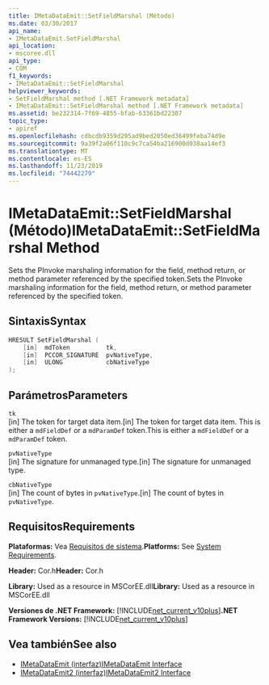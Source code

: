 ```yaml
---
title: IMetaDataEmit::SetFieldMarshal (Método)
ms.date: 03/30/2017
api_name:
- IMetaDataEmit.SetFieldMarshal
api_location:
- mscoree.dll
api_type:
- COM
f1_keywords:
- IMetaDataEmit::SetFieldMarshal
helpviewer_keywords:
- SetFieldMarshal method [.NET Framework metadata]
- IMetaDataEmit::SetFieldMarshal method [.NET Framework metadata]
ms.assetid: be232314-7f69-4855-bfab-63361bd22307
topic_type:
- apiref
ms.openlocfilehash: cdbcdb9359d295ad9bed2050ed36499feba74d9e
ms.sourcegitcommit: 9a39f2a06f110c9c7ca54ba216900d038aa14ef3
ms.translationtype: MT
ms.contentlocale: es-ES
ms.lasthandoff: 11/23/2019
ms.locfileid: "74442279"
---
```

# <a name="imetadataemitsetfieldmarshal-method"></a><span data-ttu-id="ec44a-102">IMetaDataEmit::SetFieldMarshal (Método)</span><span class="sxs-lookup"><span data-stu-id="ec44a-102">IMetaDataEmit::SetFieldMarshal Method</span></span>
<span data-ttu-id="ec44a-103">Sets the PInvoke marshaling information for the field, method return, or method parameter referenced by the specified token.</span><span class="sxs-lookup"><span data-stu-id="ec44a-103">Sets the PInvoke marshaling information for the field, method return, or method parameter referenced by the specified token.</span></span>  
  
## <a name="syntax"></a><span data-ttu-id="ec44a-104">Sintaxis</span><span class="sxs-lookup"><span data-stu-id="ec44a-104">Syntax</span></span>  
  
```cpp  
HRESULT SetFieldMarshal (  
    [in]  mdToken          tk,   
    [in]  PCCOR_SIGNATURE  pvNativeType,   
    [in]  ULONG            cbNativeType   
);  
```  
  
## <a name="parameters"></a><span data-ttu-id="ec44a-105">Parámetros</span><span class="sxs-lookup"><span data-stu-id="ec44a-105">Parameters</span></span>  
 `tk`  
 <span data-ttu-id="ec44a-106">[in] The token for target data item.</span><span class="sxs-lookup"><span data-stu-id="ec44a-106">[in] The token for target data item.</span></span> <span data-ttu-id="ec44a-107">This is either a `mdFieldDef` or a `mdParamDef` token.</span><span class="sxs-lookup"><span data-stu-id="ec44a-107">This is either a `mdFieldDef` or a `mdParamDef` token.</span></span>  
  
 `pvNativeType`  
 <span data-ttu-id="ec44a-108">[in] The signature for unmanaged type.</span><span class="sxs-lookup"><span data-stu-id="ec44a-108">[in] The signature for unmanaged type.</span></span>  
  
 `cbNativeType`  
 <span data-ttu-id="ec44a-109">[in] The count of bytes in `pvNativeType`.</span><span class="sxs-lookup"><span data-stu-id="ec44a-109">[in] The count of bytes in `pvNativeType`.</span></span>  
  
## <a name="requirements"></a><span data-ttu-id="ec44a-110">Requisitos</span><span class="sxs-lookup"><span data-stu-id="ec44a-110">Requirements</span></span>  
 <span data-ttu-id="ec44a-111">**Plataformas:** Vea [Requisitos de sistema](../../../../docs/framework/get-started/system-requirements.md).</span><span class="sxs-lookup"><span data-stu-id="ec44a-111">**Platforms:** See [System Requirements](../../../../docs/framework/get-started/system-requirements.md).</span></span>  
  
 <span data-ttu-id="ec44a-112">**Header:** Cor.h</span><span class="sxs-lookup"><span data-stu-id="ec44a-112">**Header:** Cor.h</span></span>  
  
 <span data-ttu-id="ec44a-113">**Library:** Used as a resource in MSCorEE.dll</span><span class="sxs-lookup"><span data-stu-id="ec44a-113">**Library:** Used as a resource in MSCorEE.dll</span></span>  
  
 <span data-ttu-id="ec44a-114">**Versiones de .NET Framework:** [!INCLUDE[net_current_v10plus](../../../../includes/net-current-v10plus-md.md)]</span><span class="sxs-lookup"><span data-stu-id="ec44a-114">**.NET Framework Versions:** [!INCLUDE[net_current_v10plus](../../../../includes/net-current-v10plus-md.md)]</span></span>  
  
## <a name="see-also"></a><span data-ttu-id="ec44a-115">Vea también</span><span class="sxs-lookup"><span data-stu-id="ec44a-115">See also</span></span>

- [<span data-ttu-id="ec44a-116">IMetaDataEmit (interfaz)</span><span class="sxs-lookup"><span data-stu-id="ec44a-116">IMetaDataEmit Interface</span></span>](../../../../docs/framework/unmanaged-api/metadata/imetadataemit-interface.md)
- [<span data-ttu-id="ec44a-117">IMetaDataEmit2 (interfaz)</span><span class="sxs-lookup"><span data-stu-id="ec44a-117">IMetaDataEmit2 Interface</span></span>](../../../../docs/framework/unmanaged-api/metadata/imetadataemit2-interface.md)

